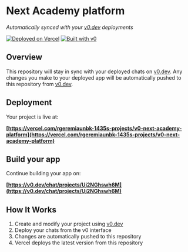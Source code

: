 # Next Academy platform

*Automatically synced with your [v0.dev](https://v0.dev) deployments*

[![Deployed on Vercel](https://img.shields.io/badge/Deployed%20on-Vercel-black?style=for-the-badge&logo=vercel)](https://vercel.com/rgeremiaunbk-1435s-projects/v0-next-academy-platform)
[![Built with v0](https://img.shields.io/badge/Built%20with-v0.dev-black?style=for-the-badge)](https://v0.dev/chat/projects/Uj2NGhswh6M)

## Overview

This repository will stay in sync with your deployed chats on [v0.dev](https://v0.dev).
Any changes you make to your deployed app will be automatically pushed to this repository from [v0.dev](https://v0.dev).

## Deployment

Your project is live at:

**[https://vercel.com/rgeremiaunbk-1435s-projects/v0-next-academy-platform](https://vercel.com/rgeremiaunbk-1435s-projects/v0-next-academy-platform)**

## Build your app

Continue building your app on:

**[https://v0.dev/chat/projects/Uj2NGhswh6M](https://v0.dev/chat/projects/Uj2NGhswh6M)**

## How It Works

1. Create and modify your project using [v0.dev](https://v0.dev)
2. Deploy your chats from the v0 interface
3. Changes are automatically pushed to this repository
4. Vercel deploys the latest version from this repository
